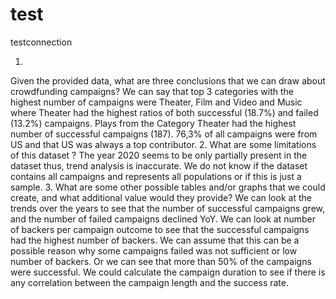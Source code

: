 # test
testconnection

1.
Given the provided data, what are three conclusions that we can draw about crowdfunding
campaigns?
We can say that top 3 categories with the highest number of campaigns were Theater, Film and Video
and Music where Theater had the highest ratios of both
successful (18.7%) and failed (13.2%) campaigns. Plays from the Category Theater had the highest number of successful campaigns (187).
76,3% of all campaigns were from US and that US was always a top contributor.
2.
What are some limitations of this dataset ?
The year 2020 seems to be only partially present in the dataset thus, trend analysis is inaccurate.
We do not know if the dataset contains all campaigns and represents all populations or if this is just a
sample.
3.
What are some other possible tables and/or graphs that we could create, and what additional
value would they provide?
We can look at the trends over the years to see that the number of successful campaigns grew, and the
number of failed campaigns declined YoY.
We can look at number of backers per campaign outcome to see that the successful campaigns had the
highest number of backers. We can assume that this can be a possible reason why some campaigns
failed was not sufficient or low number of backers. Or we can see that more than 50% of the campaigns were successful.
We could calculate the campaign duration to see if there is any correlation between the campaign length and the success rate.
